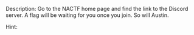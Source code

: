 Description:
Go to the NACTF home page and find the link to the Discord server. A flag will be waiting for you once you join. So will Austin.

Hint:
